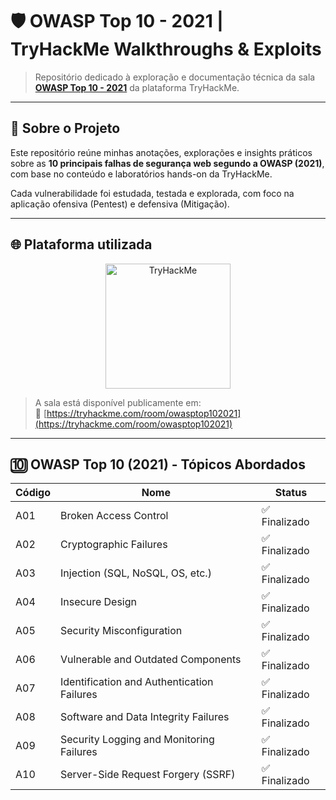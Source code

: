 # 🛡️ OWASP Top 10 - 2021 | TryHackMe Walkthroughs & Exploits

> Repositório dedicado à exploração e documentação técnica da sala **[OWASP Top 10 - 2021](https://tryhackme.com/room/owasptop10)** da plataforma TryHackMe.

---

## 🧠 Sobre o Projeto

Este repositório reúne minhas anotações, explorações e insights práticos sobre as **10 principais falhas de segurança web segundo a OWASP (2021)**, com base no conteúdo e laboratórios hands-on da TryHackMe.

Cada vulnerabilidade foi estudada, testada e explorada, com foco na aplicação ofensiva (Pentest) e defensiva (Mitigação).

---

## 🌐 Plataforma utilizada

<p align="center">
  <a href="https://tryhackme.com">
    <img src="https://raw.githubusercontent.com/tryhackme/branding/main/PNG/tryhackme_logo_color.png" alt="TryHackMe" width="200"/>
  </a>
</p>

> A sala está disponível publicamente em:  
🔗 [https://tryhackme.com/room/owasptop102021](https://tryhackme.com/room/owasptop102021)

---

## 🔟 OWASP Top 10 (2021) - Tópicos Abordados

| Código | Nome                                      | Status     |
|--------|-------------------------------------------|------------|
| A01    | Broken Access Control                     | ✅ Finalizado |
| A02    | Cryptographic Failures                    | ✅ Finalizado |
| A03    | Injection (SQL, NoSQL, OS, etc.)          | ✅ Finalizado |
| A04    | Insecure Design                           | ✅ Finalizado |
| A05    | Security Misconfiguration                 | ✅ Finalizado |
| A06    | Vulnerable and Outdated Components        | ✅ Finalizado |
| A07    | Identification and Authentication Failures| ✅ Finalizado |
| A08    | Software and Data Integrity Failures      | ✅ Finalizado |
| A09    | Security Logging and Monitoring Failures  | ✅ Finalizado |
| A10    | Server-Side Request Forgery (SSRF)        | ✅ Finalizado |
